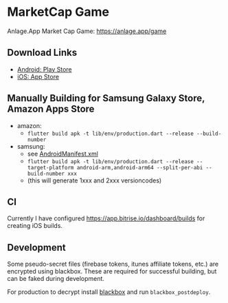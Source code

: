 # MarketCap Game

Anlage.App Market Cap Game: https://anlage.app/game

## Download Links

- [Android: Play Store](https://play.google.com/store/apps/details?id=app.anlage.game.marketcap)
- [iOS: App Store](https://itunes.apple.com/us/app/marketcap-game-by-anlage-app/id1446255350?mt=8)

## Manually Building for Samsung Galaxy Store, Amazon Apps Store

- amazon:
    - `flutter build apk -t lib/env/production.dart --release --build-number`
- samsung:
    - see [AndroidManifest.xml](android/app/src/main/AndroidManifest.xml)
    - `flutter build apk -t lib/env/production.dart --release --target-platform android-arm,android-arm64 --split-per-abi --build-number xxx`
    - (this will generate 1xxx and 2xxx versioncodes)

## CI

Currently I have configured https://app.bitrise.io/dashboard/builds for creating iOS builds.

## Development

Some pseudo-secret files (firebase tokens, itunes affiliate tokens, etc.) are encrypted using 
blackbox. These are required for successful building, but can be faked during development.

For production to decrypt install [blackbox](https://github.com/StackExchange/blackbox) and run
`blackbox_postdeploy`.
